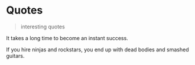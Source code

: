 # Quotes
> interesting quotes

It takes a long time to become an instant success.

If you hire ninjas and rockstars, you end up with dead bodies and smashed guitars.
